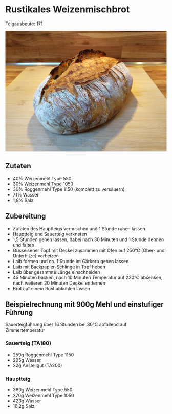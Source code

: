 # Rustikales Weizenmischbrot
Teigausbeute: 171

![Rustikales Weizenmischbrot](/pictures/Rustikales%20Weizenmischbrot.jpg)

## Zutaten
* 40% Weizenmehl Type 550
* 30% Weizenmehl Type 1050
* 30% Roggenmehl Type 1150 (komplett zu versäuern)
* 71% Wasser
* 1,8% Salz

## Zubereitung
* Zutaten des Hauptteigs vermischen und 1 Stunde ruhen lassen
* Hauptteig und Sauerteig verkneten
* 1,5 Stunden gehen lassen, dabei nach 30 Minuten und 1 Stunde dehnen und falten
* Gusseisener Topf mit Deckel zusammen mit Ofen auf 250°C (Ober- und Unterhitze) vorheizen
* Laib formen und ca. 1 Stunde im Gärkorb gehen lassen
* Laib mit Backpapier-Schlinge in Topf heben
* Laib über gesammte Länge einschneiden
* 45 Minuten backen, nach 10 Minuten Temperatur auf 230°C absenken, nach weiteren 20 Minuten Deckel entfernen
* Brot auf einem Rost abkühlen lassen

## Beispielrechnung mit 900g Mehl und einstufiger Führung
Sauerteigführung über 16 Stunden bei 30°C abfallend auf Zimmertemperatur

### Sauerteig (TA180)
* 259g Roggenmehl Type 1150
* 205g Wasser
* 22g Anstellgut (TA200)

### Hauptteig
* 360g Weizenmehl Type 550
* 270g Weizenmehl Type 1050
* 423g Wasser
* 16,2g Salz
